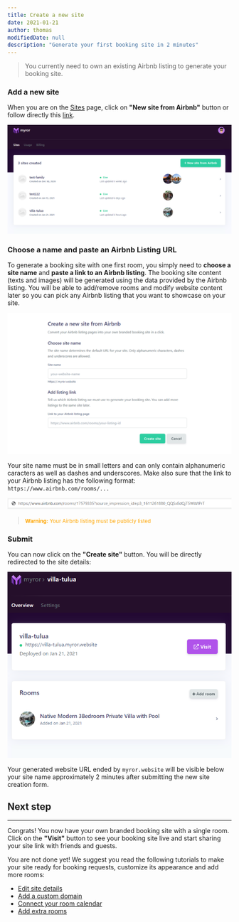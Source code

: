 ```yaml
---
title: Create a new site
date: 2021-01-21
author: thomas
modifiedDate: null
description: "Generate your first booking site in 2 minutes"
---
```


> You currently need to own an existing Airbnb listing to generate your booking site.

### Add a new site

When you are on the [Sites](https://app.myror.co/sites) page, click on **"New site from Airbnb"** button or follow directly this [link](https://app.myror.co/start).

![Screenshot of sites](./button.png)

### Choose a name and paste an Airbnb Listing URL

To generate a booking site with one first room, you simply need to **choose a site name** and **paste a link to an Airbnb listing**. The booking site content (texts and images) will be generated using the data provided by the Airbnb listing. You will be able to add/remove rooms and modify website content later so you can pick any Airbnb listing that you want to showcase on your site.

![Screenshot of create](./create.png)

Your site name must be in small letters and can only contain alphanumeric caracters as well as dashes and underscores.
Make also sure that the link to your Airbnb listing has the following format: `https://www.airbnb.com/rooms/...`

![Screenshot of url](./url.png)

> <small style="color:orange"><b>Warning:</b> Your Airbnb listing must be publicly listed</small>

### Submit

You can now click on the **"Create site"** button. You will be directly redirected to the site details:

![Screenshot of details](./details.png)

Your generated website URL ended by `myror.website` will be visible below your site name approximately 2 minutes after submitting the new site creation form. 

## Next step
____

Congrats! You now have your own branded booking site with a single room. Click on the **"Visit"** button to see your booking site live and start sharing your site link with friends and guests.

You are not done yet! We suggest you read the following tutorials to make your site ready for booking requests, customize its appearance and add more rooms: 
- [Edit site details](/articles/edit-site-details)
- [Add a custom domain](/articles/custom-domain)
- [Connect your room calendar](/articles/connect-calendar)
- [Add extra rooms](/articles/add-room)